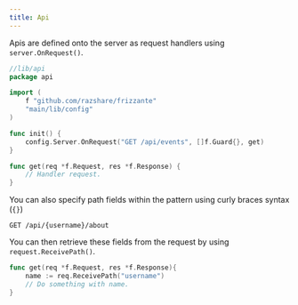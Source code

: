 ```yaml
---
title: Api
---
```


Apis are defined onto the server as request handlers using `server.OnRequest()`.

```go
//lib/api
package api

import (
	f "github.com/razshare/frizzante"
	"main/lib/config"
)

func init() {
	config.Server.OnRequest("GET /api/events", []f.Guard{}, get)
}

func get(req *f.Request, res *f.Response) {
	// Handler request.
}
```

You can also specify path fields within the pattern
using curly braces syntax (`{}`)

```http
GET /api/{username}/about
```

You can then retrieve these fields from the request by using `request.ReceivePath()`.

```go
func get(req *f.Request, res *f.Response){
	name := req.ReceivePath("username")
	// Do something with name.
}
```